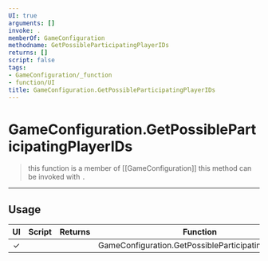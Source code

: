 ```yaml
---
UI: true
arguments: []
invoke: .
memberOf: GameConfiguration
methodname: GetPossibleParticipatingPlayerIDs
returns: []
script: false
tags:
- GameConfiguration/_function
- function/UI
title: GameConfiguration.GetPossibleParticipatingPlayerIDs
---
```

# GameConfiguration.GetPossibleParticipatingPlayerIDs
> this function is a member of [[GameConfiguration]]
> this method can be invoked with `.`
-----
## Usage
|  UI | Script | Returns | Function | Arguments |
|:---:|:------:|-------:|:--------:|:---------|
|✓| ||GameConfiguration.GetPossibleParticipatingPlayerIDs||
